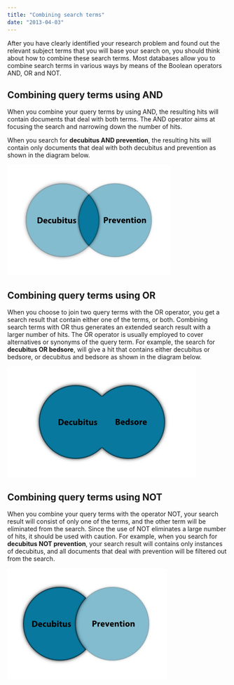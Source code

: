 ```yaml
---
title: "Combining search terms"
date: "2013-04-03"
---
```


After you have clearly identified your research problem and found out the relevant subject terms that you will base your search on, you should think about how to combine these search terms. Most databases allow you to combine search terms in various ways by means of the Boolean operators AND, OR and NOT.

## Combining query terms using AND

When you combine your query terms by using AND, the resulting hits will contain documents that deal with both terms. The AND operator aims at focusing the search and narrowing down the number of hits.

When you search for **decubitus AND prevention**, the resulting hits will contain only documents that deal with both decubitus and prevention as shown in the diagram below.

[![AND eng](./images/AND-eng.png)](/en/files/2013/04/AND-eng.png)

## Combining query terms using OR

When you choose to join two query terms with the OR operator, you get a search result that contain either one of the terms, or both. Combining search terms with OR thus generates an extended search result with a larger number of hits. The OR operator is usually employed to cover alternatives or synonyms of the query term. For example, the search for **decubitus OR bedsore**, will give a hit that contains either decubitus or bedsore, or decubitus and bedsore as shown in the diagram below.

[![OR eng](./images/OR-eng.png)](/en/files/2013/04/OR-eng.png)

## Combining query terms using NOT

When you combine your query terms with the operator NOT, your search result will consist of only one of the terms, and the other term will be eliminated from the search. Since the use of NOT eliminates a large number of hits, it should be used with caution. For example, when you search for **decubitus NOT prevention**, your search result will contains only instances of decubitus, and all documents that deal with prevention will be filtered out from the search.

[![NOT eng](./images/NOT-eng.png)](/en/files/2013/04/NOT-eng.png)
